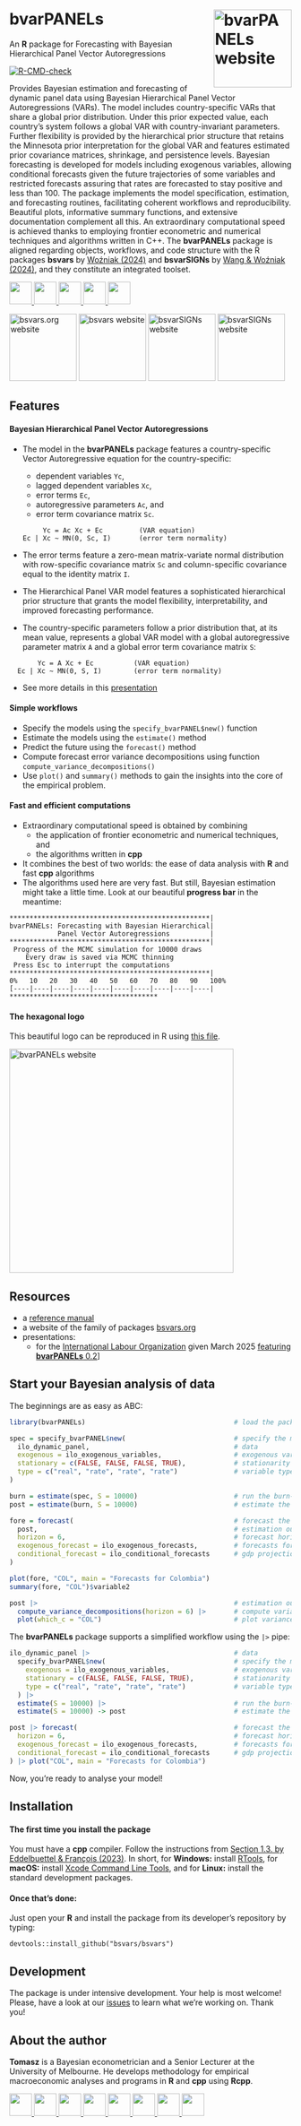 
# bvarPANELs <a href="http://bvarPANELs.org/bvarPANELs/"><img src="man/figures/logo.png" align="right" height="139" alt="bvarPANELs website" /></a>

An **R** package for Forecasting with Bayesian Hierarchical Panel Vector
Autoregressions

<!-- badges: start -->

[![R-CMD-check](https://github.com/bsvars/bvarPANELs/actions/workflows/R-CMD-check.yaml/badge.svg)](https://github.com/bsvars/bvarPANELs/actions/workflows/R-CMD-check.yaml)
<!-- badges: end -->

Provides Bayesian estimation and forecasting of dynamic panel data using
Bayesian Hierarchical Panel Vector Autoregressions (VARs). The model
includes country-specific VARs that share a global prior distribution.
Under this prior expected value, each country’s system follows a global
VAR with country-invariant parameters. Further flexibility is provided
by the hierarchical prior structure that retains the Minnesota prior
interpretation for the global VAR and features estimated prior
covariance matrices, shrinkage, and persistence levels. Bayesian
forecasting is developed for models including exogenous variables,
allowing conditional forecasts given the future trajectories of some
variables and restricted forecasts assuring that rates are forecasted to
stay positive and less than 100. The package implements the model
specification, estimation, and forecasting routines, facilitating
coherent workflows and reproducibility. Beautiful plots, informative
summary functions, and extensive documentation complement all this. An
extraordinary computational speed is achieved thanks to employing
frontier econometric and numerical techniques and algorithms written in
C++. The **bvarPANELs** package is aligned regarding objects, workflows,
and code structure with the R packages **bsvars** by [Woźniak
(2024)](http://doi.org/10.32614/CRAN.package.bsvars) and **bsvarSIGNs**
by [Wang & Woźniak
(2024)](http://doi.org/10.32614/CRAN.package.bsvarSIGNs), and they
constitute an integrated toolset.

<a href="https://bsvars.org">
<img src="https://raw.githubusercontent.com/FortAwesome/Font-Awesome/6.x/svgs/solid/house.svg" width="40" height="40"/>
</a> <a href="mailto:contact@bsvars.org">
<img src="https://raw.githubusercontent.com/FortAwesome/Font-Awesome/6.x/svgs/solid/envelope.svg" width="40" height="40"/>
</a> <a href="https://github.com/bsvars/bvarPANELs">
<img src="https://raw.githubusercontent.com/FortAwesome/Font-Awesome/6.x/svgs/brands/github.svg" width="40" height="40"/>
</a> <a href="https://bsky.app/profile/bsvars.org">
<img src="https://upload.wikimedia.org/wikipedia/commons/7/7a/Bluesky_Logo.svg" width="40" height="40"/>
</a> <a href="https://fosstodon.org/@bsvars">
<img src="https://raw.githubusercontent.com/FortAwesome/Font-Awesome/6.x/svgs/brands/mastodon.svg" width="40" height="40"/>
</a>

<a href="https://bsvars.org/"><img src="https://raw.githubusercontent.com/bsvars/hex/refs/heads/main/bsvars.org/bsvars.org.png" width="120" alt="bsvars.org website" /></a>
<a href="https://bsvars.org/bsvars/"><img src="https://raw.githubusercontent.com/bsvars/hex/refs/heads/main/bsvars/bsvars.png" width="120" alt="bsvars website" /></a>
<a href="https://bsvars.org/bsvarSIGNs/"><img src="https://raw.githubusercontent.com/bsvars/hex/refs/heads/main/bsvarSIGNs/bsvarSIGNs.png" width="120" alt="bsvarSIGNs website" /></a>
<a href="https://bsvars.org/bvarPANELs/"><img src="man/figures/logo.png" width="120" alt="bsvarSIGNs website" /></a>

## Features

#### Bayesian Hierarchical Panel Vector Autoregressions

- The model in the **bvarPANELs** package features a country-specific
  Vector Autoregressive equation for the country-specific:
  - dependent variables `Yc`,
  - lagged dependent variables `Xc`,
  - error terms `Ec`,
  - autoregressive parameters `Ac`, and
  - error term covariance matrix `Sc`.

  <!-- -->

           Yc = Ac Xc + Ec         (VAR equation)
      Ec | Xc ~ MN(0, Sc, I)       (error term normality)
- The error terms feature a zero-mean matrix-variate normal distribution
  with row-specific covariance matrix `Sc` and column-specific
  covariance equal to the identity matrix `I`.
- The Hierarchical Panel VAR model features a sophisticated hierarchical
  prior structure that grants the model flexibility, interpretability,
  and improved forecasting performance.
- The country-specific parameters follow a prior distribution that, at
  its mean value, represents a global VAR model with a global
  autoregressive parameter matrix `A` and a global error term covariance
  matrix `S`:

<!-- -->

           Yc = A Xc + Ec          (VAR equation)
      Ec | Xc ~ MN(0, S, I)        (error term normality)

- See more details in this
  [presentation](https://bsvars.org/2025-03-bvarPANELs-ilo/)

#### Simple workflows

- Specify the models using the `specify_bvarPANEL$new()` function
- Estimate the models using the `estimate()` method
- Predict the future using the `forecast()` method
- Compute forecast error variance decompositions using function
  `compute_variance_decompositions()`
- Use `plot()` and `summary()` methods to gain the insights into the
  core of the empirical problem.

#### Fast and efficient computations

- Extraordinary computational speed is obtained by combining
  - the application of frontier econometric and numerical techniques,
    and
  - the algorithms written in **cpp**
- It combines the best of two worlds: the ease of data analysis with
  **R** and fast **cpp** algorithms
- The algorithms used here are very fast. But still, Bayesian estimation
  might take a little time. Look at our beautiful **progress bar** in
  the meantime:

<!-- -->

    **************************************************|
    bvarPANELs: Forecasting with Bayesian Hierarchical|
                Panel Vector Autoregressions          |
    **************************************************|
     Progress of the MCMC simulation for 10000 draws
        Every draw is saved via MCMC thinning
     Press Esc to interrupt the computations
    **************************************************|
    0%   10   20   30   40   50   60   70   80   90   100%
    [----|----|----|----|----|----|----|----|----|----|
    *************************************

#### The hexagonal logo

This beautiful logo can be reproduced in R using [this
file](https://github.com/bsvars/hex/blob/main/bvarPANELs/bvarPANELs.R).

<p>
</p>
<a href="https://bsvars.org/bvarPANELs/"><img src="man/figures/logo.png" height="400" alt="bvarPANELs website" /></a>
<p>
</p>

## Resources

- a [reference manual](https://bsvars.org/extra/bvarPANELs_0.2.pdf)
- a website of the family of packages [bsvars.org](https://bsvars.org/)
- presentations:
  - for the [International Labour Organization](https://ilo.org/) given
    March 2025 [featuring **bvarPANELs**
    0.2](https://bsvars.org/2025-03-bvarPANELs-ilo/)\]

## Start your Bayesian analysis of data

The beginnings are as easy as ABC:

``` r
library(bvarPANELs)                                     # load the package

spec = specify_bvarPANEL$new(                           # specify the model
  ilo_dynamic_panel,                                    # data
  exogenous = ilo_exogenous_variables,                  # exogenous variables
  stationary = c(FALSE, FALSE, FALSE, TRUE),            # stationarity (determines prior mean)
  type = c("real", "rate", "rate", "rate")              # variable types
)

burn = estimate(spec, S = 10000)                        # run the burn-in
post = estimate(burn, S = 10000)                        # estimate the model

fore = forecast(                                        # forecast the model 
  post,                                                 # estimation output
  horizon = 6,                                          # forecast horizon
  exogenous_forecast = ilo_exogenous_forecasts,         # forecasts for exogenous variables
  conditional_forecast = ilo_conditional_forecasts      # gdp projections
)

plot(fore, "COL", main = "Forecasts for Colombia")
summary(fore, "COL")$variable2

post |>                                                 # estimation output
  compute_variance_decompositions(horizon = 6) |>       # compute variance decompositions
  plot(which_c = "COL")                                 # plot variance decompositions
```

The **bvarPANELs** package supports a simplified workflow using the `|>`
pipe:

``` r
ilo_dynamic_panel |>                                    # data
  specify_bvarPANEL$new(                                # specify the model
    exogenous = ilo_exogenous_variables,                # exogenous variables
    stationary = c(FALSE, FALSE, FALSE, TRUE),          # stationarity (determines prior mean)
    type = c("real", "rate", "rate", "rate")            # variable types
  ) |> 
  estimate(S = 10000) |>                                # run the burn-in
  estimate(S = 10000) -> post                           # estimate the model

post |> forecast(                                       # forecast the model 
  horizon = 6,                                          # forecast horizon
  exogenous_forecast = ilo_exogenous_forecasts,         # forecasts for exogenous variables
  conditional_forecast = ilo_conditional_forecasts      # gdp projections
) |> plot("COL", main = "Forecasts for Colombia")
```

Now, you’re ready to analyse your model!

## Installation

#### The first time you install the package

You must have a **cpp** compiler. Follow the instructions from [Section
1.3. by Eddelbuettel & François
(2023)](https://cran.r-project.org/package=Rcpp/vignettes/Rcpp-FAQ.pdf).
In short, for **Windows:** install
[RTools](https://CRAN.R-project.org/bin/windows/Rtools/), for **macOS:**
install [Xcode Command Line
Tools](https://www.freecodecamp.org/news/install-xcode-command-line-tools/),
and for **Linux:** install the standard development packages.

#### Once that’s done:

Just open your **R** and install the package from its developer’s
repository by typing:

    devtools::install_github("bsvars/bsvars")

## Development

The package is under intensive development. Your help is most welcome!
Please, have a look at our
[issues](https://github.com/bsvars/bsvars/issues) to learn what we’re
working on. Thank you!

## About the author

**Tomasz** is a Bayesian econometrician and a Senior Lecturer at the
University of Melbourne. He develops methodology for empirical
macroeconomic analyses and programs in **R** and **cpp** using **Rcpp**.

<a href="mailto:twozniak@unimelb.edu.au">
<img src="https://raw.githubusercontent.com/FortAwesome/Font-Awesome/6.x/svgs/solid/envelope.svg" width="40" height="40"/>
</a> <a href="https://github.com/donotdespair">
<img src="https://raw.githubusercontent.com/FortAwesome/Font-Awesome/6.x/svgs/brands/github.svg" width="40" height="40"/>
</a> <a href="https://orcid.org/0000-0003-2212-2378">
<img src="https://raw.githubusercontent.com/FortAwesome/Font-Awesome/6.x/svgs/brands/orcid.svg" width="40" height="40"/>
</a> <a href="https://www.linkedin.com/in/tomaszwwozniak">
<img src="https://raw.githubusercontent.com/FortAwesome/Font-Awesome/6.x/svgs/brands/linkedin.svg" width="40" height="40"/>
</a> <a href="http://scholar.google.com/citations?user=2uWpFrYAAAAJ&hl">
<img src="https://raw.githubusercontent.com/jpswalsh/academicons/refs/heads/master/svg/google-scholar-square.svg" width="40" height="40"/>
</a> <a href="https://arxiv.org/a/wozniak_t_1">
<img src="https://raw.githubusercontent.com/jpswalsh/academicons/refs/heads/master/svg/arxiv-square.svg" width="40" height="40"/>
</a> <a href="https://fosstodon.org/@tomaszwozniak">
<img src="https://raw.githubusercontent.com/FortAwesome/Font-Awesome/6.x/svgs/brands/mastodon.svg" width="40" height="40"/>
</a> <a href="https://bsky.app/profile/tomaszwozniak.bsky.social">
<img src="https://upload.wikimedia.org/wikipedia/commons/7/7a/Bluesky_Logo.svg" width="40" height="40"/>
</a>
